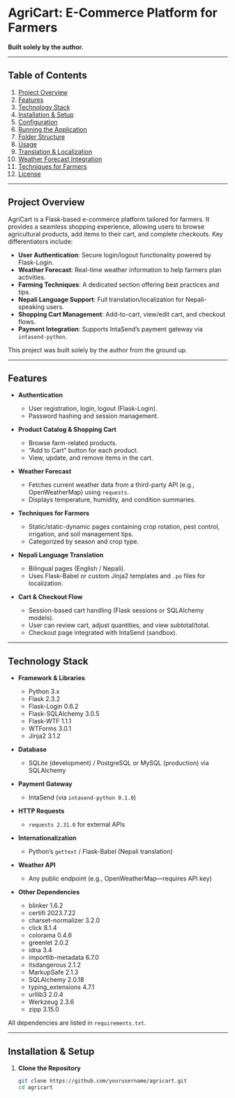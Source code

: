 # AgriCart: E-Commerce Platform for Farmers

**Built solely by the author.**

---

## Table of Contents

1. [Project Overview](#project-overview)  
2. [Features](#features)  
3. [Technology Stack](#technology-stack)  
4. [Installation & Setup](#installation--setup)  
5. [Configuration](#configuration)  
6. [Running the Application](#running-the-application)  
7. [Folder Structure](#folder-structure)  
8. [Usage](#usage)  
9. [Translation & Localization](#translation--localization)  
10. [Weather Forecast Integration](#weather-forecast-integration)  
11. [Techniques for Farmers](#techniques-for-farmers)  
12. [License](#license)  

---

## Project Overview

AgriCart is a Flask-based e-commerce platform tailored for farmers. It provides a seamless shopping experience, allowing users to browse agricultural products, add items to their cart, and complete checkouts. Key differentiators include:

- **User Authentication**: Secure login/logout functionality powered by Flask-Login.  
- **Weather Forecast**: Real-time weather information to help farmers plan activities.  
- **Farming Techniques**: A dedicated section offering best practices and tips.  
- **Nepali Language Support**: Full translation/localization for Nepali-speaking users.  
- **Shopping Cart Management**: Add-to-cart, view/edit cart, and checkout flows.  
- **Payment Integration**: Supports IntaSend’s payment gateway via `intasend-python`.  

This project was built solely by the author from the ground up.

---

## Features

- **Authentication**  
  - User registration, login, logout (Flask-Login).  
  - Password hashing and session management.  

- **Product Catalog & Shopping Cart**  
  - Browse farm-related products.  
  - “Add to Cart” button for each product.  
  - View, update, and remove items in the cart.  

- **Weather Forecast**  
  - Fetches current weather data from a third-party API (e.g., OpenWeatherMap) using `requests`.  
  - Displays temperature, humidity, and condition summaries.  

- **Techniques for Farmers**  
  - Static/static-dynamic pages containing crop rotation, pest control, irrigation, and soil management tips.  
  - Categorized by season and crop type.  

- **Nepali Language Translation**  
  - Bilingual pages (English / Nepali).  
  - Uses Flask-Babel or custom Jinja2 templates and `.po` files for localization.  

- **Cart & Checkout Flow**  
  - Session-based cart handling (Flask sessions or SQLAlchemy models).  
  - User can review cart, adjust quantities, and view subtotal/total.  
  - Checkout page integrated with IntaSend (sandbox).  

---

## Technology Stack

- **Framework & Libraries**  
  - Python 3.x  
  - Flask 2.3.2  
  - Flask-Login 0.6.2  
  - Flask-SQLAlchemy 3.0.5  
  - Flask-WTF 1.1.1  
  - WTForms 3.0.1  
  - Jinja2 3.1.2  

- **Database**  
  - SQLite (development) / PostgreSQL or MySQL (production) via SQLAlchemy  

- **Payment Gateway**  
  - IntaSend (via `intasend-python 0.1.0`)  

- **HTTP Requests**  
  - `requests 2.31.0` for external APIs  

- **Internationalization**  
  - Python’s `gettext` / Flask-Babel (Nepali translation)  

- **Weather API**  
  - Any public endpoint (e.g., OpenWeatherMap—requires API key)  

- **Other Dependencies**  
  - blinker 1.6.2  
  - certifi 2023.7.22  
  - charset-normalizer 3.2.0  
  - click 8.1.4  
  - colorama 0.4.6  
  - greenlet 2.0.2  
  - idna 3.4  
  - importlib-metadata 6.7.0  
  - itsdangerous 2.1.2  
  - MarkupSafe 2.1.3  
  - SQLAlchemy 2.0.18  
  - typing_extensions 4.7.1  
  - urllib3 2.0.4  
  - Werkzeug 2.3.6  
  - zipp 3.15.0  

All dependencies are listed in `requirements.txt`.

---

## Installation & Setup

1. **Clone the Repository**
   ```bash
   git clone https://github.com/yourusername/agricart.git
   cd agricart
